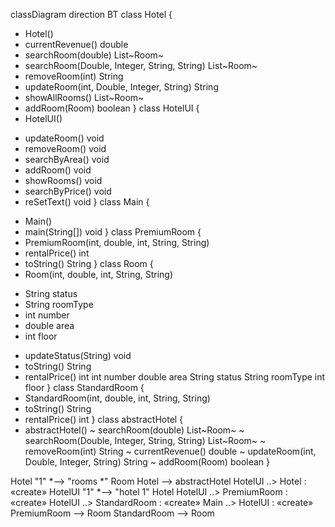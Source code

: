 classDiagram
direction BT
class Hotel {
  + Hotel() 
  + currentRevenue() double
  + searchRoom(double) List~Room~
  + searchRoom(Double, Integer, String, String) List~Room~
  + removeRoom(int) String
  + updateRoom(int, Double, Integer, String) String
  + showAllRooms() List~Room~
  + addRoom(Room) boolean
}
class HotelUI {
  + HotelUI() 
  - updateRoom() void
  - removeRoom() void
  - searchByArea() void
  - addRoom() void
  - showRooms() void
  - searchByPrice() void
  - reSetText() void
}
class Main {
  + Main() 
  + main(String[]) void
}
class PremiumRoom {
  + PremiumRoom(int, double, int, String, String) 
  + rentalPrice() int
  + toString() String
}
class Room {
  + Room(int, double, int, String, String) 
  - String status
  - String roomType
  - int number
  - double area
  - int floor
  + updateStatus(String) void
  + toString() String
  + rentalPrice() int
   int number
   double area
   String status
   String roomType
   int floor
}
class StandardRoom {
  + StandardRoom(int, double, int, String, String) 
  + toString() String
  + rentalPrice() int
}
class abstractHotel {
  + abstractHotel() 
  ~ searchRoom(double) List~Room~
  ~ searchRoom(Double, Integer, String, String) List~Room~
  ~ removeRoom(int) String
  ~ currentRevenue() double
  ~ updateRoom(int, Double, Integer, String) String
  ~ addRoom(Room) boolean
}

Hotel "1" *--> "rooms *" Room 
Hotel  -->  abstractHotel 
HotelUI  ..>  Hotel : «create»
HotelUI "1" *--> "hotel 1" Hotel 
HotelUI  ..>  PremiumRoom : «create»
HotelUI  ..>  StandardRoom : «create»
Main  ..>  HotelUI : «create»
PremiumRoom  -->  Room 
StandardRoom  -->  Room 
